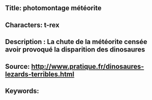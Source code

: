 Title: photomontage météorite
----
Characters: t-rex
----
Description : La chute de la météorite censée avoir provoqué la disparition des dinosaures
----
Source: http://www.pratique.fr/dinosaures-lezards-terribles.html
----
Keywords: 
----
